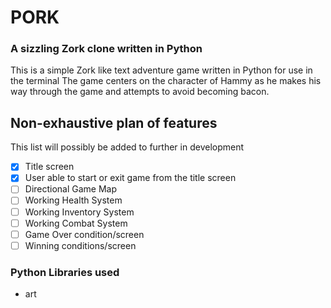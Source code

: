 # PORK
### A sizzling Zork clone written in Python
This is a simple Zork like text adventure game written in Python for use in the terminal
The game centers on the character of Hammy as he makes his way through the game and attempts to avoid becoming bacon.
## Non-exhaustive plan of features
This list will possibly be added to further in development
- [x] Title screen
- [x] User able to start or exit game from the title screen
- [ ] Directional Game Map
- [ ] Working Health System
- [ ] Working Inventory System
- [ ] Working Combat System
- [ ] Game Over condition/screen
- [ ] Winning conditions/screen
### Python Libraries used
- art
